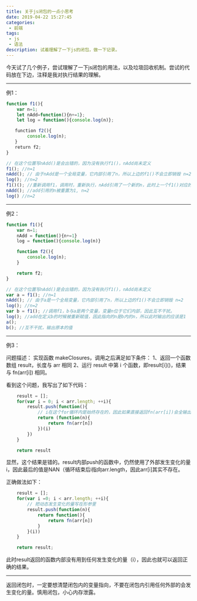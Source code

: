 ```yaml
---
title: 关于js闭包的一点小思考
date: 2019-04-22 15:27:45
categories:
 - 前端
tags:
 - js
 - 语法
description: 试着理解了一下js的闭包，做一下记录。
---
```

今天试了几个例子，尝试理解了一下js闭包的用法，以及垃圾回收机制。尝试的代码放在下边，注释是我对执行结果的理解。

---

例1：

```javascript
function f1(){
    var n=1;
    let nAdd=function(){n+=1};
    let log = function(){console.log(n)};

　　function f2(){
        console.log(n);
　　}
　　return f2;
}

// 在这个位置写nAdd()是会出错的，因为没有执行f1()，nAdd尚未定义
f1(); //n=1
nAdd(); // 由于nAdd是一个全局变量，它内部引用了n，所以上边的f1()不会立即销毁 n=2
log(); //n=2
f1()(); //重新调用f1，调用时，重新执行，nAdd引用了一个新的n，此时上一个f1()对应的n被销毁
nAdd(); //add引用的n被重置为1, n=2
log() //n=2
```


---
例2：

```javascript
function f1(){
    var n=1;
    nAdd = function(){n+=1}
    log = function(){console.log(n)}

    function f2(){
        console.log(n);
    }

    return f2;
}

// 在这个位置写nAdd()是会出错的，因为没有执行f1()，nAdd尚未定义
var a = f1(); //n=1
nAdd(); // 由于a是一个全局变量，它内部引用了n，所以上边的f1()不会立即销毁 n=2
log(); //n=2
var b = f1(); //调用f1，b与a是两个变量，变量n位于它们内部，因此互不干扰。
log(); //add在定义b的时候被重新赋值，因此指向的n是b内的n，所以此时输出的应该是1
a();
b(); //互不干扰，输出原本的值
```
---
例3：

问题描述：
实现函数 makeClosures，调用之后满足如下条件：
			1、返回一个函数数组 result，长度与 arr 相同
			2、运行 result 中第 i 个函数，即result\[i]()，结果与 fn(arr[i]) 相同。

看到这个问题，我写出了如下代码：
```javascript
    result = [];
    for(var i = 0; i < arr.length; ++i){
        result.push(function(){
            // i在这个for循环内是始终存在的，因此如果直接返回fn(arr[i])会全输出NAN因为循环结束后，i=3
            return (function(n){
                return fn(arr[n])
            })(i)
        })
    }

    return result
```
显然，这个结果是错的。result内部push的函数中，仍然使用了外部发生变化的量i，因此最后的值是NAN（循环结束后i指向arr.length，因此arr[i]其实不存在。

正确做法如下：
```javascript
    result = [];
    for(var i =0; i < arr.length; ++i){
        // 把动态发生变化的量写在形参里
        result.push(function(n){
            return function(){
                return fn(arr[n])
            }
        }(i))
    }

    return result;
```
此时result返回的函数内部没有用到任何发生变化的量（i），因此也就可以返回正确的结果。

---

返回闭包时，一定要想清楚闭包内的变量指向，不要在闭包内引用任何外部的会发生变化的量。慎用闭包，小心内存泄露。

